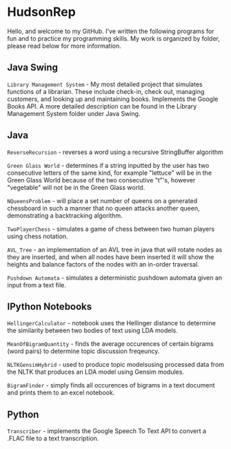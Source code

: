 # HudsonRep
Hello, and welcome to my GitHub. I've written the following programs for fun and to practice my programming skills. My work is organized by folder, please read below for more information. 

 ## Java Swing
``Library Management System`` - My most detailed project that simulates functions of a librarian. These include check-in, check out, managing customers, and looking up and maintaining books. Implements the Google Books API. A more detailed description can be found in the Library Management System folder under Java Swing. 

 ## Java
``ReverseRecursion`` - reverses a word using a recursive StringBuffer algorithm

``Green Glass World`` - determines if a string inputted by the user has two consecutive letters of the same kind, for example "lettuce" will be in the Green Glass World because of the two consecutive "t"'s, however "vegetable" will not be in the Green Glass world.

``NQueensProblem`` - will place a set number of queens on a generated chessboard in such a manner that no queen attacks another queen, demonstrating a backtracking algorithm.  

``TwoPlayerChess`` - simulates a game of chess between two human players using chess notation. 

``AVL_Tree`` - an implementation of an AVL tree in java that will rotate nodes as they are inserted, and when all nodes have been inserted it will show the heights and balance factors of the nodes with an in-order traversal. 

``Pushdown Automata`` - simulates a deterministic pushdown automata given an input from a text file.

 ## IPython Notebooks
``HellingerCalculator`` - notebook uses the Hellinger distance to determine the similarity between two bodies of text using LDA models.

``MeanOfBigramQuantity`` - finds the average occurences of certain bigrams (word pairs) to determine topic discussion freqeuncy.

``NLTKGensimHybrid`` -  used to produce topic modelsusing processed data from the NLTK that produces an LDA model using Gensim modules.

``BigramFinder`` - simply finds all occurences of bigrams in a text document and prints them to an excel notebook. 

 ## Python
``Transcriber`` - implements the Google Speech To Text API to convert a .FLAC file to a text transcription. 


